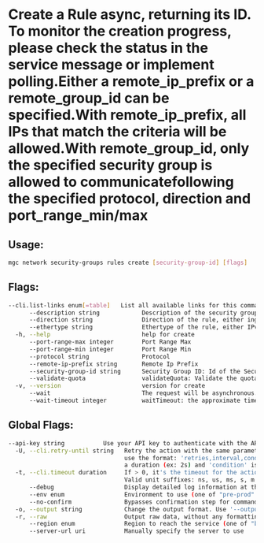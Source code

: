 # Create a Rule async, returning its ID. To monitor the creation progress, please check the status in the service message or implement polling.Either a remote_ip_prefix or a remote_group_id can be specified.With remote_ip_prefix, all IPs that match the criteria will be allowed.With remote_group_id, only the specified security group is allowed to communicatefollowing the specified protocol, direction and port_range_min/max

## Usage:
```bash
mgc network security-groups rules create [security-group-id] [flags]
```

## Flags:
```bash
--cli.list-links enum[=table]   List all available links for this command (one of "json", "table" or "yaml")
      --description string            Description of the security group rule
      --direction string              Direction of the rule, either ingress or egress (required)
      --ethertype string              Ethertype of the rule, either IPv4 or IPv6 (required)
  -h, --help                          help for create
      --port-range-max integer        Port Range Max
      --port-range-min integer        Port Range Min
      --protocol string               Protocol
      --remote-ip-prefix string       Remote Ip Prefix
      --security-group-id string      Security Group ID: Id of the Security Group (required)
      --validate-quota                validateQuota: Validate the quota before creating Rule (default true)
  -v, --version                       version for create
      --wait                          The request will be asynchronous. The wait parameter tells the API that you want the request to simulate synchronous behavior (to maintain endpoint compatibility). You can set an approximate timeout with the waitTimeout parameter (default true)
      --wait-timeout integer          waitTimeout: the approximate time in seconds you want to wait when simulating the request as synchronous (only works with wait=true) (default 120)

```

## Global Flags:
```bash
--api-key string           Use your API key to authenticate with the API
  -U, --cli.retry-until string   Retry the action with the same parameters until the given condition is met. The flag parameters
                                 use the format: 'retries,interval,condition', where 'retries' is a positive integer, 'interval' is
                                 a duration (ex: 2s) and 'condition' is a 'engine=value' pair such as "jsonpath=expression"
  -t, --cli.timeout duration     If > 0, it's the timeout for the action execution. It's specified as numbers and unit suffix.
                                 Valid unit suffixes: ns, us, ms, s, m and h. Examples: 300ms, 1m30s
      --debug                    Display detailed log information at the debug level
      --env enum                 Environment to use (one of "pre-prod" or "prod") (default "prod")
      --no-confirm               Bypasses confirmation step for commands that ask a confirmation from the user
  -o, --output string            Change the output format. Use '--output=help' to know more details.
  -r, --raw                      Output raw data, without any formatting or coloring
      --region enum              Region to reach the service (one of "br-mgl1", "br-ne1" or "br-se1") (default "br-se1")
      --server-url uri           Manually specify the server to use

```

